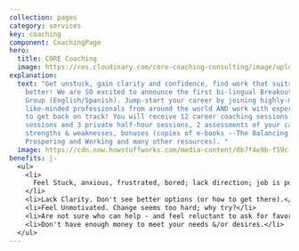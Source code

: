 ```yaml
---
collection: pages
category: services
key: coaching
component: CoachingPage
hero:
  title: CORE Coaching
  image: https://res.cloudinary.com/core-coaching-consulting/image/upload/v1596493058/pexels-pixabay-161154_uftaqi.jpg
explanation:
  text: "Get unstuck, gain clarity and confidence, find work that suits you
    better! We are SO excited to announce the first bi-lingual Breakout! Career
    Group (English/Spanish). Jump-start your career by joining highly-motivated,
    like-minded professionals from around the world AND work with expert coaches
    to get back on track! You will receive 12 career coaching sessions: 9 group
    sessions and 3 private half-hour sessions, 2 assessments of your career
    strengths & weaknesses, bonuses (copies of e-books --The Balancing Act,
    Prospering and Working and many other resources). "
  image: https://cdn.now.howstuffworks.com/media-content/0b7f4e9b-f59c-4024-9f06-b3dc12850ab7-1920-1080.jpg
benefits: |-
  <ul>
    <li>
      Feel Stuck, anxious, frustrated, bored; lack direction; job is poor fit.
    </li>
    <li>Lack Clarity. Don't see better options (or how to get there).</li>
    <li>Feel Unmotivated. Change seems too hard; why try?</li>
    <li>Are not sure who can help - and feel reluctant to ask for favors.</li>
    <li>Don't have enough money to meet your needs &/or desires.</li>
  </ul>
---
```


